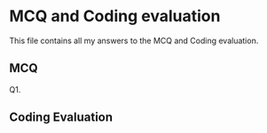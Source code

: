 # MCQ and Coding evaluation

This file contains all my answers to the MCQ and Coding evaluation.

## MCQ

Q1.

## Coding Evaluation